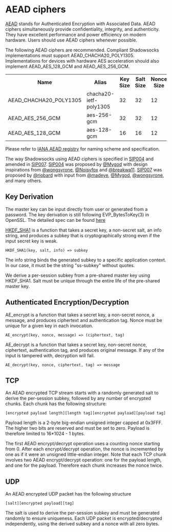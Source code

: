 # AEAD ciphers

[AEAD] stands for Authenticated Encryption with Associated Data. AEAD ciphers simultaneously provide confidentiality, integrity, and authenticity. They have excellent performance and power efficiency on modern hardware. Users should use AEAD ciphers whenever possible.

The following AEAD ciphers are recommended. Compliant Shadowsocks implementations must support AEAD_CHACHA20_POLY1305. Implementations for devices with hardware AES acceleration should also implement AEAD_AES_128_GCM and AEAD_AES_256_GCM.

<table>
  <tr><th>Name</th><th>Alias</th><th>Key Size</th><th>Salt Size</th><th>Nonce Size</th><th>Tag Size</th></tr>
  <tr><td>AEAD_CHACHA20_POLY1305</td><td>chacha20-ietf-poly1305</td><td>32</td><td>32</td><td>12</td><td>16</td></tr>
  <tr><td>AEAD_AES_256_GCM</td><td>aes-256-gcm</td><td>32</td><td>32</td><td>12</td><td>16</td></tr>
  <tr><td>AEAD_AES_128_GCM</td><td>aes-128-gcm</td><td>16</td><td>16</td><td>12</td><td>16</td></tr>
</table>

Please refer to [IANA AEAD registry](https://www.iana.org/assignments/aead-parameters/aead-parameters.xhtml) for naming scheme and specification.


The way Shadowsocks using AEAD ciphers is specified in [SIP004] and amended in [SIP007]. [SIP004] was proposed by [@Mygod] with design inspirations from [@wongsyrone], [@Noisyfox] and [@breakwa11]. [SIP007] was proposed by [@riobard] with input from [@madeye], [@Mygod], [@wongsyrone], and many others.


## Key Derivation

The master key can be input directly from user or generated from a password. The key derivation is still following EVP_BytesToKey(3) in OpenSSL. The detailed spec can be found [here](https://wiki.openssl.org/index.php/Manual:EVP_BytesToKey(3))

[HKDF_SHA1] is a function that takes a secret key, a non-secret salt, an info string, and produces a subkey that is cryptographically strong even if the input secret key is weak.

```
HKDF_SHA1(key, salt, info) => subkey
```

The info string binds the generated subkey to a specific application context. In our case, it must be the string "ss-subkey" without quotes. 

We derive a per-session subkey from a pre-shared master key using HKDF_SHA1. Salt must be unique through the entire life of the pre-shared master key.


## Authenticated Encryption/Decryption


AE_encrypt is a function that takes a secret key, a non-secret nonce, a message, and produces ciphertext and authentication tag. Nonce must be unique for a given key in each invocation. 

```
AE_encrypt(key, nonce, message) => (ciphertext, tag)
```

AE_decrypt is a function that takes a secret key, non-secret nonce, ciphertext, authentication tag, and produces original message. If any of the input is tampered with, decryption will fail.

```
AE_decrypt(key, nonce, ciphertext, tag) => message
```

## TCP

An AEAD encrypted TCP stream starts with a randomly generated salt to derive the per-session subkey, followed by any number of encrypted chunks. Each chunk has the following structure:

```
[encrypted payload length][length tag][encrypted payload][payload tag]
```

Payload length is a 2-byte big-endian unsigned integer capped at 0x3FFF. The higher two bits are reserved and must be set to zero. Payload is therefore limited to 16*1024 - 1 bytes. 

The first AEAD encrypt/decrypt operation uses a counting nonce starting from 0. After each encrypt/decrypt operation, the nonce is incremented by one as if it were an unsigned little-endian integer. Note that each TCP chunk involves two AEAD encrypt/decrypt operation: one for the payload length, and one for the payload. Therefore each chunk increases the nonce twice.


## UDP

An AEAD encrypted UDP packet has the following structure

```
[salt][encrypted payload][tag]
```

The salt is used to derive the per-session subkey and must be generated randomly to ensure uniqueness. Each UDP packet is encrypted/decrypted independently, using the derived subkey and a nonce with all zero bytes.



[AEAD]: https://en.wikipedia.org/wiki/Authenticated_encryption
[SIP004]: https://github.com/shadowsocks/shadowsocks-org/issues/30
[SIP007]: https://github.com/shadowsocks/shadowsocks-org/issues/42
[@Mygod]: https://github.com/Mygod
[@madeye]: https://github.com/madeye
[@wongsyrone]: https://github.com/wongsyrone
[@breakwa11]: https://github.com/breakwa11
[@riobard]: https://github.com/riobard
[@Noisyfox]: https://github.com/noisyfox
[HKDF_SHA1]: https://tools.ietf.org/html/rfc5869